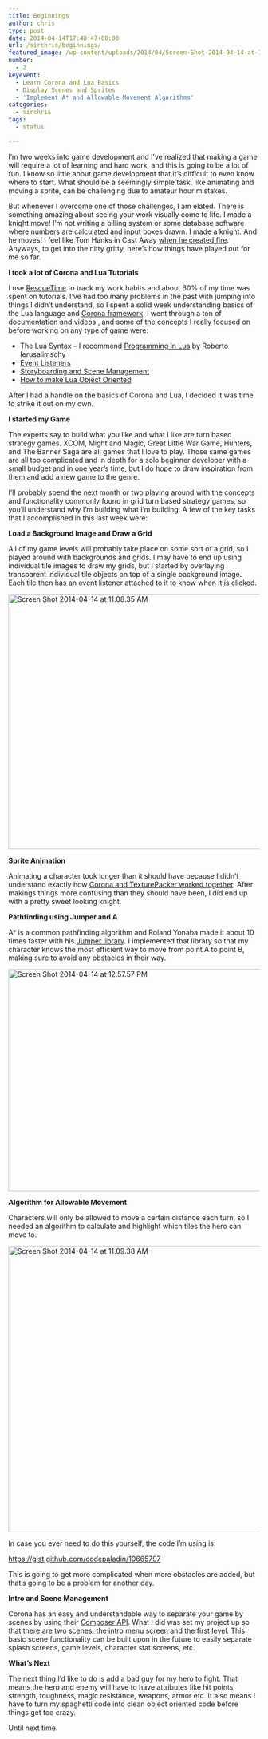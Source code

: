 ```yaml
---
title: Beginnings
author: chris
type: post
date: 2014-04-14T17:48:47+00:00
url: /sirchris/beginnings/
featured_image: /wp-content/uploads/2014/04/Screen-Shot-2014-04-14-at-12.57.57-PM.png
number:
  - 2
keyevent:
  - Learn Corona and Lua Basics
  - Display Scenes and Sprites
  - 'Implement A* and Allowable Movement Algorithms'
categories:
  - sirchris
tags:
  - status

---
```

I&#8217;m two weeks into game development and I&#8217;ve realized that making a game will require a lot of learning and hard work, and this is going to be a lot of fun. I know so little about game development that it&#8217;s difficult to even know where to start. What should be a seemingly simple task, like animating and moving a sprite, can be challenging due to amateur hour mistakes.
<!--more-->

But whenever I overcome one of those challenges, I am elated. There is something amazing about seeing your work visually come to life. I made a knight move! I&#8217;m not writing a billing system or some database software where numbers are calculated and input boxes drawn. I made a knight. And he moves! I feel like Tom Hanks in Cast Away [when he created fire][1]. Anyways, to get into the nitty gritty, here&#8217;s how things have played out for me so far.

**I took a lot of Corona and Lua Tutorials**
  
I use [RescueTime][2] to track my work habits and about 60% of my time was spent on tutorials. I&#8217;ve had too many problems in the past with jumping into things I didn&#8217;t understand, so I spent a solid week understanding basics of the Lua language and [Corona framework][3]. I went through a ton of documentation and videos , and some of the concepts I really focused on before working on any type of game were:

  * The Lua Syntax &#8211; I recommend [Programming in Lua][4] by Roberto Ierusalimschy
  * [Event Listeners][5]
  * [Storyboarding and Scene Management][6]
  * [How to make Lua Object Oriented][7]

After I had a handle on the basics of Corona and Lua, I decided it was time to strike it out on my own.

**I started my Game**
  
The experts say to build what you like and what I like are turn based strategy games. XCOM, Might and Magic, Great Little War Game, Hunters, and The Banner Saga are all games that I love to play. Those same games are all too complicated and in depth for a solo beginner developer with a small budget and in one year&#8217;s time, but I do hope to draw inspiration from them and add a new game to the genre.

I&#8217;ll probably spend the next month or two playing around with the concepts and functionality commonly found in grid turn based strategy games, so you&#8217;ll understand why I&#8217;m building what I&#8217;m building. A few of the key tasks that I accomplished in this last week were:

**Load a Background Image and Draw a Grid**
  
All of my game levels will probably take place on some sort of a grid, so I played around with backgrounds and grids. I may have to end up using individual tile images to draw my grids, but I started by overlaying transparent individual tile objects on top of a single background image. Each tile then has an event listener attached to it to know when it is clicked.

<div class="inlineimg">
  <img src="/wp-content/uploads/2014/04/Screen-Shot-2014-04-14-at-11.08.35-AM-1.png" alt="Screen Shot 2014-04-14 at 11.08.35 AM" width="771" height="512" class="alignnone size-full wp-image-319" srcset="/wp-content/uploads/2014/04/Screen-Shot-2014-04-14-at-11.08.35-AM-1.png 771w, /wp-content/uploads/2014/04/Screen-Shot-2014-04-14-at-11.08.35-AM-1-300x199.png 300w, /wp-content/uploads/2014/04/Screen-Shot-2014-04-14-at-11.08.35-AM-1-768x510.png 768w" sizes="(max-width: 771px) 100vw, 771px" />
</div>

**Sprite Animation**
  
Animating a character took longer than it should have because I didn&#8217;t understand exactly how [Corona and TexturePacker worked together][8]. After makings things more confusing than they should have been, I did end up with a pretty sweet looking knight.

**Pathfinding using Jumper and A**
  
A* is a common pathfinding algorithm and Roland Yonaba made it about 10 times faster with his [Jumper library][9]. I implemented that library so that my character knows the most efficient way to move from point A to point B, making sure to avoid any obstacles in their way.

<div class="inlineimg">
  <img src="/wp-content/uploads/2014/04/Screen-Shot-2014-04-14-at-12.57.57-PM-1.png" alt="Screen Shot 2014-04-14 at 12.57.57 PM" width="762" height="445" class="alignnone size-full wp-image-320" srcset="/wp-content/uploads/2014/04/Screen-Shot-2014-04-14-at-12.57.57-PM-1.png 762w, /wp-content/uploads/2014/04/Screen-Shot-2014-04-14-at-12.57.57-PM-1-300x175.png 300w" sizes="(max-width: 762px) 100vw, 762px" />
</div>

**Algorithm for Allowable Movement**
  
Characters will only be allowed to move a certain distance each turn, so I needed an algorithm to calculate and highlight which tiles the hero can move to.

<div class="inlineimg">
  <img src="/wp-content/uploads/2014/04/Screen-Shot-2014-04-14-at-11.09.38-AM-1.png" alt="Screen Shot 2014-04-14 at 11.09.38 AM" width="761" height="574" class="alignnone size-full wp-image-321" srcset="/wp-content/uploads/2014/04/Screen-Shot-2014-04-14-at-11.09.38-AM-1.png 761w, /wp-content/uploads/2014/04/Screen-Shot-2014-04-14-at-11.09.38-AM-1-300x226.png 300w" sizes="(max-width: 761px) 100vw, 761px" />
</div>

In case you ever need to do this yourself, the code I&#8217;m using is:

https://gist.github.com/codepaladin/10665797

This is going to get more complicated when more obstacles are added, but that&#8217;s going to be a problem for another day.

**Intro and Scene Management**
  
Corona has an easy and understandable way to separate your game by scenes by using their [Composer API][10]. What I did was set my project up so that there are two scenes: the intro menu screen and the first level. This basic scene functionality can be built upon in the future to easily separate splash screens, game levels, character stat screens, etc.

**What&#8217;s Next**
  
The next thing I&#8217;d like to do is add a bad guy for my hero to fight. That means the hero and enemy will have to have attributes like hit points, strength, toughness, magic resistance, weapons, armor etc. It also means I have to turn my spaghetti code into clean object oriented code before things get too crazy.

Until next time.

 [1]: https://www.youtube.com/watch?v=IS7Og1zvdy8
 [2]: http://www.rescuetime.com
 [3]: http://battleofbrothers.com/sirchris/why-i-chose-the-corona-sdk-over-sprite-kit-unity-or-cocos2d-x
 [4]: http://www.amazon.com/Programming-Third-Edition-Roberto-Ierusalimschy/dp/859037985X
 [5]: http://www.omidahourai.com/2013-06-27/improve-runtime-event-listeners-by-using-closures-lua-corona-sdk
 [6]: http://www.develephant.net/a-simple-storyboard-framework-for-corona-sdk-part-1/
 [7]: http://www.omidahourai.com/from-zero-to-oo-ardentkids-guide-to-object-oriented-lua-with-corona-sdk
 [8]: http://battleofbrothers.com/sirchris/animating-sprites-from-a-texture-packer-image
 [9]: https://github.com/Yonaba/Jumper
 [10]: http://coronalabs.com/blog/2014/01/21/introducing-the-composer-api-plus-tutorial/